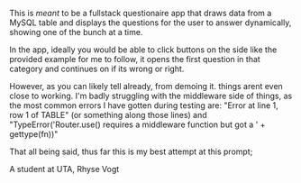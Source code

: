This is *meant* to be a fullstack questionaire app that draws data from a MySQL table and displays the questions
for the user to answer dynamically, showing one of the bunch at a time.

In the app, ideally you would be able to click buttons on the side like the provided example for me to follow,
it opens the first question in that category and continues on if its wrong or right.

However, as you can likely tell already, from demoing it. things arent even close to working. I'm badly struggling
 with the middleware side of things, as the most common errors I have gotten during testing are:
"Error at line 1, row 1 of TABLE" (or something along those lines) and
"TypeError('Router.use() requires a middleware function but got a ' + gettype(fn))"

That all being said, thus far this is my best attempt at this prompt;

A student at UTA, Rhyse Vogt

